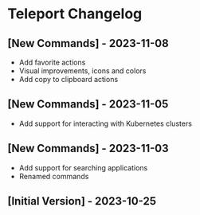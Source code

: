 # Teleport Changelog

## [New Commands] - 2023-11-08
- Add favorite actions
- Visual improvements, icons and colors
- Add copy to clipboard actions

## [New Commands] - 2023-11-05
- Add support for interacting with Kubernetes clusters

## [New Commands] - 2023-11-03
- Add support for searching applications
- Renamed commands

## [Initial Version] - 2023-10-25